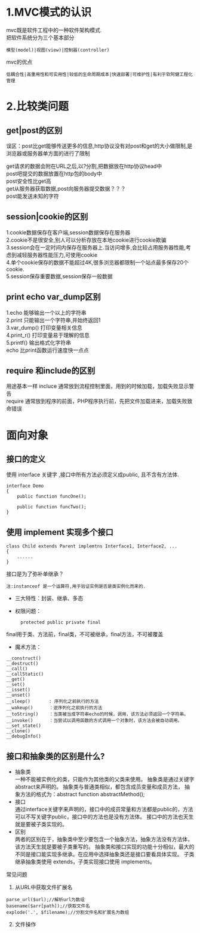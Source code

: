 
# 1.MVC模式的认识
mvc既是软件工程中的一种软件架构模式.  
把软件系统分为三个基本部分

    模型(model)|视图(view)|控制器(controller)

mvc的优点
    
    低耦合性|高重用性和可实用性|较低的生命周期成本|快速部署|可维护性|有利于软阿健工程化管理

# 2.比较类问题
## get|post的区别

误区：post比get能够传送更多的信息,http协议没有对post和get的大小做限制,是浏览器或服务器单方面的进行了限制

get请求的数据会附在URL之后,以?分割,把数据放在http协议head中  
post吧提交的数据放置在http包的body中  
post安全性比get高  
get从服务器获取数据,post向服务器提交数据？？？  
post能发送未知的字符

## session|cookie的区别
1.cookie数据保存在客户端,session数据保存在服务器  
2.cookie不是很安全,别人可以分析存放在本地cookie进行cookie欺骗  
3.session会在一定时间内保存在服务器上.当访问增多,会比较占用服务器性能,考虑到减轻服务器性能压力,可使用cookie  
4.单个cookie保存的数据不能超过4K,很多浏览器都限制一个站点最多保存20个cookie.  
5.session保存重要数据,session保存一般数据  
    
##  print echo var_dump区别
1.echo 能够输出一个以上的字符串  
2.print 只能输出一个字符串,并始终返回1  
3.var_dump() 打印变量相关信息  
4.print_r() 打印变量易于理解的信息  
5.printf() 输出格式化字符串  
echo 比print函数运行速度快一点点  
    
## require 和include的区别
用途基本一样
incluce 通常放到流程控制里面，用到的时候加载，加载失败显示警告  
require 通常放到程序的前面，PHP程序执行前，先把文件加载进来，加载失败致命错误
    
# 面向对象
## 接口的定义
使用 interface 关键字 ,接口中所有方法必须定义成public, 且不含有方法体.
```
interface Demo
{
    public function funcOne();
    
    public function funcTwo();
}

```

## 使用 implement 实现多个接口
```
class Child extends Parent implemtns Interface1, Interface2, ...
{
    ......
}
```

接口是为了弥补单继承？

`注:instanceof 是一个运算符,用于验证实例是否是类实例化而来的.`


- 三大特性：封装、继承、多态
- 权限问题：

        protected public private final

final用于类、方法前，final类，不可被继承，final方法，不可被覆盖 

- 魔术方法：
```
__construct()
__destruct()
__call()
__callStatic()
__get()
__set()
__isset()
__unset()
__sleep()       : 序列化之前执行的方法
__wakeup()      ：逆序列化之前执行的方法
__toString()    ：当类被当成字符串echo的时候，调用，该方法必须返回一个字符串。
__invoke()      ：当尝试以调用函数的方式调用一个对象时，该方法会被自动调用。 
__set_state()
__clone()
__debugInfo() 
```

## 接口和抽象类的区别是什么?

- 抽象类  
    一种不能被实例化的类，只能作为其他类的父类来使用。
    抽象类是通过关键字abstract来声明的。 
    抽象类与普通类相似，都包含成员变量和成员方法，
    抽象方法的格式为：abstract function abstractMethod();
- 接口  
    通过interface关键字来声明的，接口中的成员常量和方法都是public的，方法可以不写关键字public，接口中的方法也是没有方法体。
    接口中的方法也天生就是要被子类实现的。
- 区别  
    两者的区别在于，抽象类中至少要包含一个抽象方法，抽象方法没有方法体，该方法天生就是要被子类重写的。
    抽象类和接口实现的功能十分相似，最大的不同是接口能实现多继承。在应用中选择抽象类还是接口要看具体实现。
    子类继承抽象类使用 extends，子类实现接口使用 implements。

常见问题
1. 从URL中获取文件扩展名
```
parse_url($url);//解析url为数组
basename($arr[path]);//获取文件名
explode('.', $filename);//分割文件名和扩展名为数组
```

2. 文件操作
